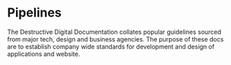 # Pipelines

The Destructive Digital Documentation collates popular guidelines sourced from major tech, design and business agencies. The purpose of these docs are to establish company wide standards for development and design of applications and website.

